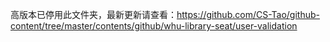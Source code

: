 高版本已停用此文件夹，最新更新请查看：https://github.com/CS-Tao/github-content/tree/master/contents/github/whu-library-seat/user-validation
